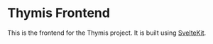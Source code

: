 # Thymis Frontend

This is the frontend for the Thymis project. It is built using [SvelteKit](https://kit.svelte.dev/).
